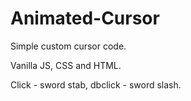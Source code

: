 # Animated-Cursor

Simple custom cursor code.

Vanilla JS, CSS and HTML. 

Click - sword stab, dbclick - sword slash.
